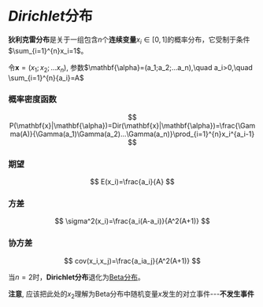 # $Dirichlet$分布
**狄利克雷分布**是关于一组包含$n$个**连续变量**$x_i\in[0,1]$的概率分布，它受制于条件$\sum_{i=1}^{n}x_i=1$。

令$\mathbf{x}={(x_1;x_2;...x_n)}$, 参数$\mathbf{\alpha}=(a_1;a_2;...a_n),\quad a_i>0,\quad \sum_{i=1}^{n}{a_i}=A$

### 概率密度函数
$$
P(\mathbf{x}|\mathbf{\alpha})=Dir(\mathbf{x}|\mathbf{\alpha})=\frac{\Gamma(A)}{\Gamma(a_1)\Gamma(a_2)...\Gamma(a_n)}\prod_{i=1}^{n}x_i^{a_i-1}
$$
### 期望
$$
E(x_i)=\frac{a_i}{A}
$$
### 方差
$$
\sigma^2(x_i)=\frac{a_i(A-a_i)}{A^2(A+1)}
$$
### 协方差
$$
cov(x_i,x_j)=\frac{a_ia_j}{A^2(A+1)}
$$

当$n=2$时，**Dirichlet分布**退化为[Beta分布](math/statics/files/beta.md)。

**注意**, 应该把此处的$x_2$理解为Beta分布中随机变量$x$发生的对立事件---**不发生事件**


